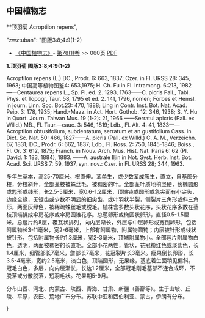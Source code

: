 
## 中国植物志

**顶羽菊 Acroptilon repens",

  "zwztuban": "图版3:8;4:9(1-2)

* [《中国植物志》](http://www.iplant.cn/frps)- [第78(1)卷](http://www.iplant.cn/frps/vol/78(1)) >> 060页 [PDF](http://www.iplant.cn/frps/pdf/78(1)/060.PDF)


**1.顶羽菊 图版3:8;4:9(1-2)**

Acroptilon repens (L.) DC., Prodr. 6: 663, 1837; Czer. in Fl. URSS 28: 345, 1963; 中国高等植物图鉴4: 653,1975; H. Ch. Fu in Fl. Intramong. 6:213, 1982——Centaurea repens L., Sp. Pl. ed. 2. 1293, 1763——C. picris Pall., Tabl. Phys. et Topogr, Taur. 58, 1795 et ed. 2. 141, 1796, nomen; Forbes et Hemsl. in journ. Linn. Soc. Bot.23: 470, 1888; Ling in Contr. Inst. Bot. Nat. Acad. Peip. 3: 178, 1935; Hand.-Mazz. in Act. Hort. Gothob. 12: 346, 1938; S. Y. Hu in Quart. Journ. Taiwan Mus. 19 (1-2): 21, 1966 ——Serratul apicris (Pall. ex Willd.) MB., Fl. Taur.—cauc. 3: 546, 1819; Ldb., Fl. Alt. 4: 41, 1833——Acroptilon obtusifolium, subdentatum, serratum et an gustifolium Cass. in Dict. Sc. Nat. 50: 466, 1827——A. picris (Pall. ex Willd.) C. A. M., Verzeichn. 67, 1831; DC., Prodr. 6: 662, 1837; Ldb., Fl. Ross. 2: 750, 1845-1846; Boiss., Fl. Or. 3: 612, 1875; Franch. in Nouv. Arch. Mus. Hist. Nat. Paris 6: 62 (Pl. David. 1: 183, 1884), 1883. ——A. australe Iljin in Not. Syst. Herb. Inst. Bot. Acad. Sci. URSS 7: 59, 1937, syn. nov.: Czer. in Fl. URSS 28; 344, 1963.

多年生草本，高25-70厘米。根直伸。茎单生，或少数茎成簇生，直立，自基部分枝，分枝斜升，全部茎枝被蛛丝毛，被稠密的叶。全部茎叶质地稍坚硬，长椭圆形或匙形或线形，长2.5-5厘米，宽0.6-1.2厘米，顶端钝或圆形或急尖而有小尖头，边缘全缘，无锯齿或少数不明显的细尖齿，或叶羽状半裂，侧裂片三角形或斜三角形，两面灰绿色，被稀疏蛛丝毛或脱毛。植株含多数头状花序，头状花序多数在茎枝顶端排成伞房花序或伞房圆锥花序。总苞卵形或椭圆状卵形，直径0.5-1.5厘米。总苞片约8层，覆瓦状排列，向内层渐长，外层与中层卵形或宽倒卵形，包括附属物长3-11毫米，宽2-6毫米，上部有附属物，附属物圆钝；内层披针形或线状披针形，包括附属物长约1.3厘米，宽2-3毫米，顶端附属物小。全部苞片附属物白色，透明，两面被稠密的长直毛。全部小花两性，管状，花冠粉红色或淡紫色，长1.4厘米，细管部长7毫米，詹部长7毫米，花冠裂片长3毫米。瘦果倒长卵形，长3.5-4毫米，宽约2.5毫米，淡白色，顶端圆形，无果缘，基底着生面稍见偏斜。冠毛白色，多层，向内层渐长，长达1.2厘米，全部冠毛刚毛基部不连合成环，不脱落或分散脱落，短羽毛状。花果期5-9月。

分布山西、河北、内蒙古、陕西、青海、甘肃、新疆（善鄯等）。生于山坡、丘陵、平原，农田、荒地广布分布。苏联中亚和西伯利亚、蒙古，伊朗有分布。

}